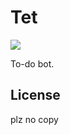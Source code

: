 Tet
===

[![](https://travis-ci.org/acmumn/tet.svg?branch=master)](https://travis-ci.org/acmumn/tet)

To-do bot.

License
-------

plz no copy

